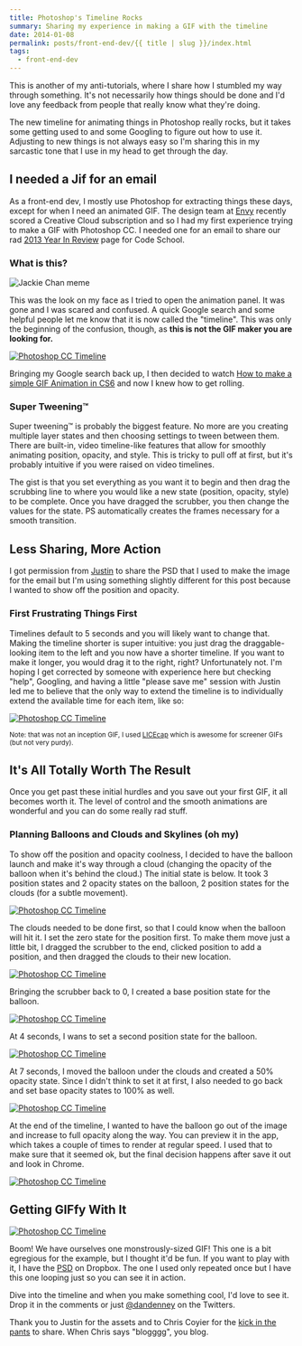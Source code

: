 ```yaml
---
title: Photoshop's Timeline Rocks
summary: Sharing my experience in making a GIF with the timeline
date: 2014-01-08
permalink: posts/front-end-dev/{{ title | slug }}/index.html
tags:
  - front-end-dev
---
```


<section class="row">

<div class="cell cell--s">

<article class="well">

<div class="container">

This is another of my anti-tutorials, where I share how I stumbled my way through something. It's not necessarily how things should be done and I'd love any feedback from people that really know what they're doing.

The new timeline for animating things in Photoshop really rocks, but it takes some getting used to and some Googling to figure out how to use it. Adjusting to new things is not always easy so I'm sharing this in my sarcastic tone that I use in my head to get through the day.

## I needed a Jif for an email

As a front-end dev, I mostly use Photoshop for extracting things these days, except for when I need an animated GIF. The design team at [Envy](http://envylabs.com) recently scored a Creative Cloud subscription and so I had my first experience trying to make a GIF with Photoshop CC. I needed one for an email to share our rad [2013 Year In Review](https://www.codeschool.com/2013) page for Code School.

### What is this?

![Jackie Chan meme](/assets/images/posts/front-end-dev/photoshops-timeline-rocks/jackie-chan-meme.png)

This was the look on my face as I tried to open the animation panel. It was gone and I was scared and confused. A quick Google search and some helpful people let me know that it is now called the "timeline". This was only the beginning of the confusion, though, as **this is not the GIF maker you are looking for.**

[![Photoshop CC Timeline](/assets/images/posts/front-end-dev/photoshops-timeline-rocks/not-the-gif-maker.png)](/assets/images/posts/front-end-dev/photoshops-timeline-rocks/not-the-gif-maker.png) 

Bringing my Google search back up, I then decided to watch [How to make a simple GIF Animation in CS6](https://www.google.com/url?sa=t&rct=j&q=&esrc=s&source=web&cd=1&cad=rja&ved=0CC4QtwIwAA&url=http%3A%2F%2Fwww.youtube.com%2Fwatch%3Fv%3DY_32XS0OQB8&ei=uF_NUuDpBKjKsQS0xoHQDQ&usg=AFQjCNHK_9WR9JCvw2fgarACO4pM3GvVfw&sig2=qMPFDoP-bECqKC9WmVhOuQ&bvm=bv.58187178,d.cWc) and now I knew how to get rolling.

### Super Tweening™

Super tweening™ is probably the biggest feature. No more are you creating multiple layer states and then choosing settings to tween between them. There are built-in, video timeline-like features that allow for smoothly animating position, opacity, and style. This is tricky to pull off at first, but it's probably intuitive if you were raised on video timelines.

The gist is that you set everything as you want it to begin and then drag the scrubbing line to where you would like a new state (position, opacity, style) to be complete. Once you have dragged the scrubber, you then change the values for the state. PS automatically creates the frames necessary for a smooth transition.

## Less Sharing, More Action

I got permission from [Justin](http://twitter.com/justinmezzell) to share the PSD that I used to make the image for the email but I'm using something slightly different for this post because I wanted to show off the position and opacity.

### First Frustrating Things First

Timelines default to 5 seconds and you will likely want to change that. Making the timeline shorter is super intuitive: you just drag the draggable-looking item to the left and you now have a shorter timeline. If you want to make it longer, you would drag it to the right, right? Unfortunately not. I'm hoping I get corrected by someone with experience here but checking "help", Googling, and having a little "please save me" session with Justin led me to believe that the only way to extend the timeline is to individually extend the available time for each item, like so:

[![Photoshop CC Timeline](/assets/images/posts/front-end-dev/photoshops-timeline-rocks/drag-all-the-things.gif)](/assets/images/posts/front-end-dev/photoshops-timeline-rocks/drag-all-the-things.gif) 

<small>Note: that was not an inception GIF, I used [LICEcap](http://www.cockos.com/licecap) which is awesome for screener GIFs (but not very purdy).</small>

## It's All Totally Worth The Result

Once you get past these initial hurdles and you save out your first GIF, it all becomes worth it. The level of control and the smooth animations are wonderful and you can do some really rad stuff.

### Planning Balloons and Clouds and Skylines (oh my)

To show off the position and opacity coolness, I decided to have the balloon launch and make it's way through a cloud (changing the opacity of the balloon when it's behind the cloud.) The initial state is below. It took 3 position states and 2 opacity states on the balloon, 2 position states for the clouds (for a subtle movement).

[![Photoshop CC Timeline](/assets/images/posts/front-end-dev/photoshops-timeline-rocks/cloud-base.png)](/assets/images/posts/front-end-dev/photoshops-timeline-rocks/cloud-base.png) 

The clouds needed to be done first, so that I could know when the balloon will hit it. I set the zero state for the position first. To make them move just a little bit, I dragged the scrubber to the end, clicked position to add a position, and then dragged the clouds to their new location.

[![Photoshop CC Timeline](/assets/images/posts/front-end-dev/photoshops-timeline-rocks/cloud-end.png)](/assets/images/posts/front-end-dev/photoshops-timeline-rocks/cloud-end.png) 

Bringing the scrubber back to 0, I created a base position state for the balloon.

[![Photoshop CC Timeline](/assets/images/posts/front-end-dev/photoshops-timeline-rocks/balloon-base.png)](/assets/images/posts/front-end-dev/photoshops-timeline-rocks/balloon-base.png) 

At 4 seconds, I wans to set a second position state for the balloon.

[![Photoshop CC Timeline](/assets/images/posts/front-end-dev/photoshops-timeline-rocks/balloon-one.png)](/assets/images/posts/front-end-dev/photoshops-timeline-rocks/balloon-one.png) 

At 7 seconds, I moved the balloon under the clouds and created a 50% opacity state. Since I didn't think to set it at first, I also needed to go back and set base opacity states to 100% as well.

[![Photoshop CC Timeline](/assets/images/posts/front-end-dev/photoshops-timeline-rocks/balloon-two.png)](/assets/images/posts/front-end-dev/photoshops-timeline-rocks/balloon-two.png) 

At the end of the timeline, I wanted to have the balloon go out of the image and increase to full opacity along the way. You can preview it in the app, which takes a couple of times to render at regular speed. I used that to make sure that it seemed ok, but the final decision happens after save it out and look in Chrome.

[![Photoshop CC Timeline](/assets/images/posts/front-end-dev/photoshops-timeline-rocks/balloon-end.png)](/assets/images/posts/front-end-dev/photoshops-timeline-rocks/balloon-end.png) 

## Getting GIFfy With It

[![Photoshop CC Timeline](/assets/images/posts/front-end-dev/photoshops-timeline-rocks/getting-giffy-with-it.gif)](/assets/images/posts/front-end-dev/photoshops-timeline-rocks/getting-giffy-with-it.gif) 

Boom! We have ourselves one monstrously-sized GIF! This one is a bit egregious for the example, but I thought it'd be fun. If you want to play with it, I have the [PSD](https://www.dropbox.com/s/3wr5vp4um22wys4/PS-timeline-example.psd?dl=0) on Dropbox. The one I used only repeated once but I have this one looping just so you can see it in action.

Dive into the timeline and when you make something cool, I'd love to see it. Drop it in the comments or just [@dandenney](http://twitter.com/dandenney) on the Twitters.

Thank you to Justin for the assets and to Chris Coyier for the [kick in the pants](https://twitter.com/chriscoyier/status/420640429428600832) to share. When Chris says "blogggg", you blog.

</div>

</article>

</div>

</section>